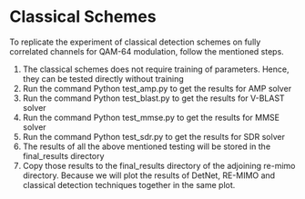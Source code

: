 # Classical Schemes

To replicate the experiment of classical detection schemes on fully correlated channels for QAM-64 modulation, follow the mentioned steps.

1. The classical schemes does not require training of parameters. Hence, they can be tested directly without training
2. Run the command Python test_amp.py to get the results for AMP solver
3. Run the command Python test_blast.py to get the results for V-BLAST solver
4. Run the command Python test_mmse.py to get the results for MMSE solver
5. Run the command Python test_sdr.py to get the results for SDR solver
6. The results of all the above mentioned testing will be stored in the final_results directory
7. Copy those results to the final_results directory of the adjoining re-mimo directory. Because we will plot the results of DetNet, RE-MIMO and classical detection techniques together in the same plot.
